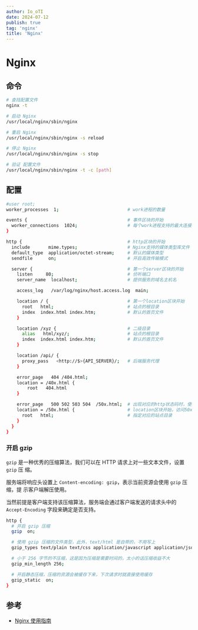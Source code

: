 ```yaml
---
author: Io_oTI
date: 2024-07-12
publish: true
tag: 'nginx'
title: 'Nginx'
---
```


# Nginx

## 命令

```bash
# 查找配置文件
nginx -t

# 启动 Nginx
/usr/local/nginx/sbin/nginx

# 重启 Nginx
/usr/local/nginx/sbin/nginx -s reload

# 停止 Nginx
/usr/local/nginx/sbin/nginx -s stop

# 验证 配置文件
/usr/local/nginx/sbin/nginx -t -c [path]
```

## 配置

```bash
#user root;
worker_processes  1;                          # work进程的数量

events {                                      # 事件区块的开始
  worker_connections  1024;                   # 每个work进程支持的最大连接数
}

http {                                        # http区块的开始
  include       mime.types;                   # Nginx支持的媒体类型库文件
  default_type  application/octet-stream;     # 默认的媒体类型
  sendfile      on;                           # 开启高效传输模式

  server {                                    # 第一个server区块的开始
    listen     80;                            # 侦听端口
    server_name  localhost;                   # 提供服务的域名主机名

    access_log   /var/log/nginx/host.access.log  main;

    location / {                              # 第一个location区块开始
      root   html;                            # 站点的根目录
      index  index.html index.htm;            # 默认的首页文件
    }

    location /xyz {                           # 二级目录
      alias   html/xyz/;                      # 站点的根目录
      index  index.html index.htm;            # 默认的首页文件
    }

    location /api/ {
      proxy_pass   <http://$>{API_SERVER}/;   # 后端服务代理
    }

    error_page   404 /404.html;
    location = /40x.html {
        root   404.html
    }

    error_page   500 502 503 504  /50x.html;  # 出现对应的http状态码时，使用50x.html回应客户
    location = /50x.html {                    # location区块开始，访问50x.html
      root   html;                            # 指定对应的站点目录
    }
  }
}
```

### 开启 gzip

`gzip` 是一种优秀的压缩算法，我们可以在 HTTP 请求上对一些文本文件，设置 `gzip` 压
缩。

服务端将响应头设置上 `Content-encoding: gzip`，表示当前资源会使用 `gzip` 压缩，提
示客户端解压使用。

当然前提是客户端支持该压缩算法，服务端会通过客户端发送的请求头中的 `Accept-Encoding` 字段来确定是否支持。

```bash
http {
  # 开启 gzip 压缩
  gzip  on;

  # 使用 gzip 压缩的文件类型，此外，text/html 是自带的，不用写上
  gzip_types text/plain text/css application/javascript application/json text/xml application/xml application/xml+rss;

  # 小于 256 字节的不压缩，这是因为压缩是需要时间的，太小的话压缩收益不大
  gzip_min_length 256;

  # 开启静态压缩，压缩的资源会被缓存下来，下次请求时就直接使用缓存
  gzip_static  on;
}
```

## 参考

- [Nginx 使用指南](https://www.notion.so/Nginx-0925a3f551934ddfb4c4d08a7e6fca60?pvs=21)
